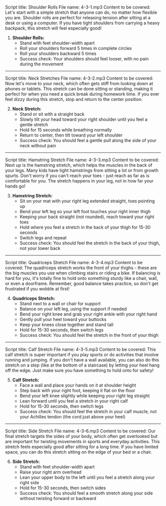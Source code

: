 Script title: Shoulder Rolls
File name: 4-3-1.mp3
Content to be covered:
Let's start with a simple stretch that anyone can do, no matter how flexible you are. Shoulder rolls are perfect for releasing tension after sitting at a desk or using a computer. If you have tight shoulders from carrying a heavy backpack, this stretch will feel especially good!

1. **Shoulder Rolls:**
   - Stand with feet shoulder-width apart
   - Roll your shoulders forward 5 times in complete circles
   - Roll your shoulders backward 5 times
   - Success check: Your shoulders should feel looser, with no pain during the movement

---

Script title: Neck Stretches
File name: 4-3-2.mp3
Content to be covered:
Now let's move to your neck, which often gets stiff from looking down at phones or tablets. This stretch can be done sitting or standing, making it perfect for when you need a quick break during homework time. If you ever feel dizzy during this stretch, stop and return to the center position.

2. **Neck Stretch:**
   - Stand or sit with a straight back
   - Slowly tilt your head toward your right shoulder until you feel a gentle stretch
   - Hold for 15 seconds while breathing normally
   - Return to center, then tilt toward your left shoulder
   - Success check: You should feel a gentle pull along the side of your neck without pain

---

Script title: Hamstring Stretch
File name: 4-3-3.mp3
Content to be covered:
Next up is the hamstring stretch, which helps the muscles in the back of your legs. Many kids have tight hamstrings from sitting a lot or from growth spurts. Don't worry if you can't reach your toes - just reach as far as is comfortable for you. The stretch happens in your leg, not in how far your hands go!

3. **Hamstring Stretch:**
   - Sit on your mat with your right leg extended straight, toes pointing up
   - Bend your left leg so your left foot touches your right inner thigh
   - Keeping your back straight (not rounded), reach toward your right toes
   - Hold where you feel a stretch in the back of your thigh for 15-30 seconds
   - Switch legs and repeat
   - Success check: You should feel the stretch in the back of your thigh, not your lower back

---

Script title: Quadriceps Stretch
File name: 4-3-4.mp3
Content to be covered:
The quadriceps stretch works the front of your thighs - these are the big muscles you use when climbing stairs or riding a bike. If balancing is hard for you, it's totally fine to hold onto something sturdy like a chair, wall, or even a doorframe. Remember, good balance takes practice, so don't get frustrated if you wobble at first!

4. **Quadriceps Stretch:**
   - Stand next to a wall or chair for support
   - Balance on your left leg, using the support if needed
   - Bend your right knee and grab your right ankle with your right hand
   - Gently pull your heel toward your buttocks
   - Keep your knees close together and stand tall
   - Hold for 15-30 seconds, then switch legs
   - Success check: You should feel the stretch in the front of your thigh

---

Script title: Calf Stretch
File name: 4-3-5.mp3
Content to be covered:
This calf stretch is super important if you play sports or do activities that involve running and jumping. If you don't have a wall available, you can also do this stretch on a step (like at the bottom of a staircase) by letting your heel hang off the edge. Just make sure you have something to hold onto for safety!

5. **Calf Stretch:**
   - Face a wall and place your hands on it at shoulder height
   - Step back with your right foot, keeping it flat on the floor
   - Bend your left knee slightly while keeping your right leg straight
   - Lean forward until you feel a stretch in your right calf
   - Hold for 15-30 seconds, then switch legs
   - Success check: You should feel the stretch in your calf muscle, not your Achilles tendon (the cord just above your heel)

---

Script title: Side Stretch
File name: 4-3-6.mp3
Content to be covered:
Our final stretch targets the sides of your body, which often get overlooked but are important for twisting movements in sports and everyday activities. This stretch feels especially good after sitting for a long time. If you have limited space, you can do this stretch sitting on the edge of your bed or a chair.

6. **Side Stretch:**
   - Stand with feet shoulder-width apart
   - Raise your right arm overhead
   - Lean your upper body to the left until you feel a stretch along your right side
   - Hold for 15-30 seconds, then switch sides
   - Success check: You should feel a smooth stretch along your side without twisting forward or backward


